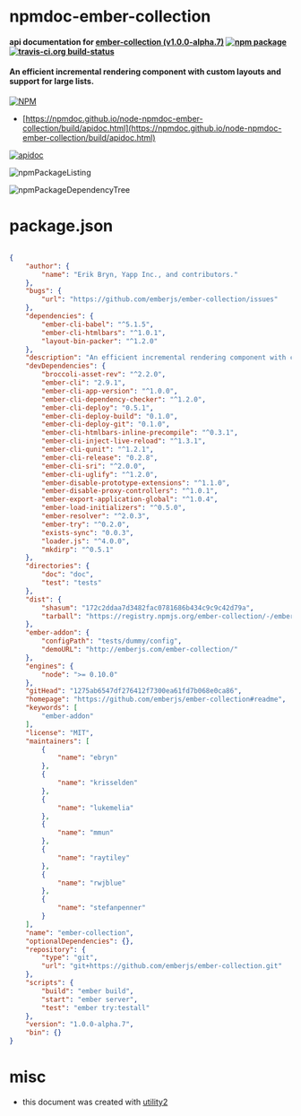 # npmdoc-ember-collection

#### api documentation for  [ember-collection (v1.0.0-alpha.7)](https://github.com/emberjs/ember-collection#readme)  [![npm package](https://img.shields.io/npm/v/npmdoc-ember-collection.svg?style=flat-square)](https://www.npmjs.org/package/npmdoc-ember-collection) [![travis-ci.org build-status](https://api.travis-ci.org/npmdoc/node-npmdoc-ember-collection.svg)](https://travis-ci.org/npmdoc/node-npmdoc-ember-collection)

#### An efficient incremental rendering component with custom layouts and support for large lists.

[![NPM](https://nodei.co/npm/ember-collection.png?downloads=true&downloadRank=true&stars=true)](https://www.npmjs.com/package/ember-collection)

- [https://npmdoc.github.io/node-npmdoc-ember-collection/build/apidoc.html](https://npmdoc.github.io/node-npmdoc-ember-collection/build/apidoc.html)

[![apidoc](https://npmdoc.github.io/node-npmdoc-ember-collection/build/screenCapture.buildCi.browser.%252Ftmp%252Fbuild%252Fapidoc.html.png)](https://npmdoc.github.io/node-npmdoc-ember-collection/build/apidoc.html)

![npmPackageListing](https://npmdoc.github.io/node-npmdoc-ember-collection/build/screenCapture.npmPackageListing.svg)

![npmPackageDependencyTree](https://npmdoc.github.io/node-npmdoc-ember-collection/build/screenCapture.npmPackageDependencyTree.svg)



# package.json

```json

{
    "author": {
        "name": "Erik Bryn, Yapp Inc., and contributors."
    },
    "bugs": {
        "url": "https://github.com/emberjs/ember-collection/issues"
    },
    "dependencies": {
        "ember-cli-babel": "^5.1.5",
        "ember-cli-htmlbars": "^1.0.1",
        "layout-bin-packer": "^1.2.0"
    },
    "description": "An efficient incremental rendering component with custom layouts and support for large lists.",
    "devDependencies": {
        "broccoli-asset-rev": "^2.2.0",
        "ember-cli": "2.9.1",
        "ember-cli-app-version": "^1.0.0",
        "ember-cli-dependency-checker": "^1.2.0",
        "ember-cli-deploy": "0.5.1",
        "ember-cli-deploy-build": "0.1.0",
        "ember-cli-deploy-git": "0.1.0",
        "ember-cli-htmlbars-inline-precompile": "^0.3.1",
        "ember-cli-inject-live-reload": "^1.3.1",
        "ember-cli-qunit": "^1.2.1",
        "ember-cli-release": "0.2.8",
        "ember-cli-sri": "^2.0.0",
        "ember-cli-uglify": "^1.2.0",
        "ember-disable-prototype-extensions": "^1.1.0",
        "ember-disable-proxy-controllers": "^1.0.1",
        "ember-export-application-global": "^1.0.4",
        "ember-load-initializers": "^0.5.0",
        "ember-resolver": "^2.0.3",
        "ember-try": "^0.2.0",
        "exists-sync": "0.0.3",
        "loader.js": "^4.0.0",
        "mkdirp": "^0.5.1"
    },
    "directories": {
        "doc": "doc",
        "test": "tests"
    },
    "dist": {
        "shasum": "172c2ddaa7d3482fac0781686b434c9c9c42d79a",
        "tarball": "https://registry.npmjs.org/ember-collection/-/ember-collection-1.0.0-alpha.7.tgz"
    },
    "ember-addon": {
        "configPath": "tests/dummy/config",
        "demoURL": "http://emberjs.com/ember-collection/"
    },
    "engines": {
        "node": ">= 0.10.0"
    },
    "gitHead": "1275ab6547df276412f7300ea61fd7b068e0ca86",
    "homepage": "https://github.com/emberjs/ember-collection#readme",
    "keywords": [
        "ember-addon"
    ],
    "license": "MIT",
    "maintainers": [
        {
            "name": "ebryn"
        },
        {
            "name": "krisselden"
        },
        {
            "name": "lukemelia"
        },
        {
            "name": "mmun"
        },
        {
            "name": "raytiley"
        },
        {
            "name": "rwjblue"
        },
        {
            "name": "stefanpenner"
        }
    ],
    "name": "ember-collection",
    "optionalDependencies": {},
    "repository": {
        "type": "git",
        "url": "git+https://github.com/emberjs/ember-collection.git"
    },
    "scripts": {
        "build": "ember build",
        "start": "ember server",
        "test": "ember try:testall"
    },
    "version": "1.0.0-alpha.7",
    "bin": {}
}
```



# misc
- this document was created with [utility2](https://github.com/kaizhu256/node-utility2)
